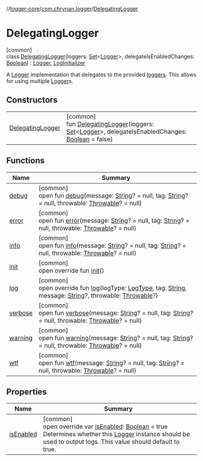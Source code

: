 //[logger-core](../../../index.md)/[com.chrynan.logger](../index.md)/[DelegatingLogger](index.md)

# DelegatingLogger

[common]\
class [DelegatingLogger](index.md)(loggers: [Set](https://kotlinlang.org/api/latest/jvm/stdlib/kotlin.collections/-set/index.html)&lt;[Logger](../-logger/index.md)&gt;, delegateIsEnabledChanges: [Boolean](https://kotlinlang.org/api/latest/jvm/stdlib/kotlin/-boolean/index.html)) : [Logger](../-logger/index.md), [LogInitializer](../-log-initializer/index.md)

A [Logger](../-logger/index.md) implementation that delegates to the provided [loggers](../../../../logger-core/com.chrynan.logger/-delegating-logger/loggers.md). This allows for using multiple [Logger](../-logger/index.md)s.

## Constructors

| | |
|---|---|
| [DelegatingLogger](-delegating-logger.md) | [common]<br>fun [DelegatingLogger](-delegating-logger.md)(loggers: [Set](https://kotlinlang.org/api/latest/jvm/stdlib/kotlin.collections/-set/index.html)&lt;[Logger](../-logger/index.md)&gt;, delegateIsEnabledChanges: [Boolean](https://kotlinlang.org/api/latest/jvm/stdlib/kotlin/-boolean/index.html) = false) |

## Functions

| Name | Summary |
|---|---|
| [debug](../-logger/debug.md) | [common]<br>open fun [debug](../-logger/debug.md)(message: [String](https://kotlinlang.org/api/latest/jvm/stdlib/kotlin/-string/index.html)? = null, tag: [String](https://kotlinlang.org/api/latest/jvm/stdlib/kotlin/-string/index.html)? = null, throwable: [Throwable](https://kotlinlang.org/api/latest/jvm/stdlib/kotlin/-throwable/index.html)? = null) |
| [error](../-logger/error.md) | [common]<br>open fun [error](../-logger/error.md)(message: [String](https://kotlinlang.org/api/latest/jvm/stdlib/kotlin/-string/index.html)? = null, tag: [String](https://kotlinlang.org/api/latest/jvm/stdlib/kotlin/-string/index.html)? = null, throwable: [Throwable](https://kotlinlang.org/api/latest/jvm/stdlib/kotlin/-throwable/index.html)? = null) |
| [info](../-logger/info.md) | [common]<br>open fun [info](../-logger/info.md)(message: [String](https://kotlinlang.org/api/latest/jvm/stdlib/kotlin/-string/index.html)? = null, tag: [String](https://kotlinlang.org/api/latest/jvm/stdlib/kotlin/-string/index.html)? = null, throwable: [Throwable](https://kotlinlang.org/api/latest/jvm/stdlib/kotlin/-throwable/index.html)? = null) |
| [init](init.md) | [common]<br>open override fun [init](init.md)() |
| [log](log.md) | [common]<br>open override fun [log](log.md)(logType: [LogType](../-log-type/index.md), tag: [String](https://kotlinlang.org/api/latest/jvm/stdlib/kotlin/-string/index.html), message: [String](https://kotlinlang.org/api/latest/jvm/stdlib/kotlin/-string/index.html)?, throwable: [Throwable](https://kotlinlang.org/api/latest/jvm/stdlib/kotlin/-throwable/index.html)?) |
| [verbose](../-logger/verbose.md) | [common]<br>open fun [verbose](../-logger/verbose.md)(message: [String](https://kotlinlang.org/api/latest/jvm/stdlib/kotlin/-string/index.html)? = null, tag: [String](https://kotlinlang.org/api/latest/jvm/stdlib/kotlin/-string/index.html)? = null, throwable: [Throwable](https://kotlinlang.org/api/latest/jvm/stdlib/kotlin/-throwable/index.html)? = null) |
| [warning](../-logger/warning.md) | [common]<br>open fun [warning](../-logger/warning.md)(message: [String](https://kotlinlang.org/api/latest/jvm/stdlib/kotlin/-string/index.html)? = null, tag: [String](https://kotlinlang.org/api/latest/jvm/stdlib/kotlin/-string/index.html)? = null, throwable: [Throwable](https://kotlinlang.org/api/latest/jvm/stdlib/kotlin/-throwable/index.html)? = null) |
| [wtf](../-logger/wtf.md) | [common]<br>open fun [wtf](../-logger/wtf.md)(message: [String](https://kotlinlang.org/api/latest/jvm/stdlib/kotlin/-string/index.html)? = null, tag: [String](https://kotlinlang.org/api/latest/jvm/stdlib/kotlin/-string/index.html)? = null, throwable: [Throwable](https://kotlinlang.org/api/latest/jvm/stdlib/kotlin/-throwable/index.html)? = null) |

## Properties

| Name | Summary |
|---|---|
| [isEnabled](is-enabled.md) | [common]<br>open override var [isEnabled](is-enabled.md): [Boolean](https://kotlinlang.org/api/latest/jvm/stdlib/kotlin/-boolean/index.html) = true<br>Determines whether this [Logger](../-logger/index.md) instance should be used to output logs. This value should default to true. |
